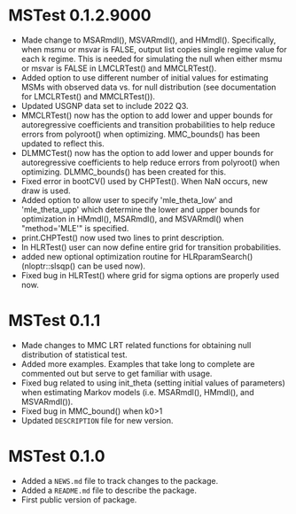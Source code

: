 # MSTest 0.1.2.9000
* Made change to MSARmdl(), MSVARmdl(), and HMmdl(). Specifically, when msmu or msvar is FALSE, output list copies single regime value for each k regime. This is needed for simulating the null when either msmu or msvar is FALSE in LMCLRTest() and MMCLRTest().
* Added option to use different number of initial values for estimating MSMs with observed data vs. for null distribution (see documentation for LMCLRTest() and MMCLRTest()).
* Updated USGNP data set to include 2022 Q3.
* MMCLRTest() now has the option to add lower and upper bounds for autoregressive coefficients and transition probabilities to help reduce errors from polyroot() when optimizing. MMC_bounds() has been updated to reflect this. 
* DLMMCTest() now has the option to add lower and upper bounds for autoregressive coefficients to help reduce errors from polyroot() when optimizing. DLMMC_bounds() has been created for this. 
* Fixed error in bootCV() used by CHPTest(). When NaN occurs, new draw is used. 
* Added option to allow user to specify 'mle_theta_low' and 'mle_theta_upp' which determine the lower and upper bounds for optimization in HMmdl(), MSARmdl(), and MSVARmdl() when "method='MLE'" is specified.
* print.CHPTest() now used two lines to print description.
* In HLRTest() user can now define entire grid for transition probabilities. 
* added new optional optimization routine for HLRparamSearch() (nloptr::slsqp() can be used now).
* Fixed bug in HLRTest() where grid for sigma options are properly used now. 

# MSTest 0.1.1

* Made changes to MMC LRT related functions for obtaining null distribution of statistical test.
* Added more examples. Examples that take long to complete are commented out but serve to get familiar with usage. 
* Fixed bug related to using init_theta (setting initial values of parameters) when estimating Markov models (i.e. MSARmdl(), HMmdl(), and MSVARmdl()). 
* Fixed bug in MMC_bound() when k0>1
* Updated `DESCRIPTION` file for new version.

# MSTest 0.1.0

* Added a `NEWS.md` file to track changes to the package.
* Added a `README.md` file to describe the package.
* First public version of package.
